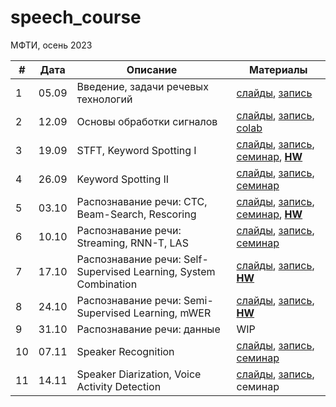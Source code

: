 # speech_course

МФТИ, осень 2023

| # | Дата | Описание | Материалы |
|---------|------|-------------|---------|
| 1 | 05.09 | Введение, задачи речевых технологий | [слайды](https://docs.google.com/presentation/d/1R4BkYZFOouc8taAUF2jOTBnCMb8Q-sekD-ycGvuU-U0), [запись](https://youtu.be/EhZ0zpdnogw) |
| 2 | 12.09 | Основы обработки сигналов | [слайды](https://docs.google.com/presentation/d/1GRCp6yJeyNAwXD6uKcYvKZ759mg4NIriUGpTZCHCIQ0), [запись](https://youtu.be/kifdwZpBmkc), [colab](https://colab.research.google.com/github/georgygospodinov/speech_course/blob/main/week02/dsp_basics.ipynb) |
| 3 | 19.09 | STFT, Keyword Spotting I | [слайды](https://docs.google.com/presentation/d/1BrZKWqVTDUfKYzQZU6KKJEIAkWuPZUPAVV_K39s2hnM/edit?usp=sharing), [запись](https://youtu.be/X-wEMzlwCRs), [семинар](./week03/spectrogram.ipynb), **[HW](./kws/)** |
| 4 | 26.09 | Keyword Spotting II | [слайды](https://docs.google.com/presentation/d/1sP67ibqsOFCDBSOhcUKkynD4WbrNJ3w3onlR-5MURpo), [запись](https://youtu.be/yUIG2959o54), [семинар](./week04/) |
| 5 | 03.10 | Распознавание речи: СTC, Beam-Search, Rescoring| [слайды](https://docs.google.com/presentation/d/1QxzEF5UQujgBgrDNinn_BbQNGDGNhr_AYXvWXASmU-w), [запись](https://youtu.be/LvZEyabIH20), [семинар](./week05/seminar_notebook.ipynb), **[HW](./week05/HW.md)** |
| 6 | 10.10 | Распознавание речи: Streaming, RNN-T, LAS | [слайды](https://docs.google.com/presentation/d/1YFR5M3TL-KJY1jANiYbZ67gC3SDQaaPnQKJ8UbwdDfo/edit?usp=sharing), [запись](https://youtu.be/lnaCmt4hKjY), [семинар](./week06/conformer_las.ipynb) |
| 7 | 17.10 | Распознавание речи: Self-Supervised Learning, System Combination | [слайды](https://docs.google.com/presentation/d/1ZaPxpG11BHDJtywA7OwNEoGzoIl_cQ3u8Z1Wcvbr6s4/edit?usp=sharing), [запись](https://youtu.be/g5T1w3lmQx4), **[HW](./week07/HW.md)** |
| 8 | 24.10 | Распознавание речи: Semi-Supervised Learning, mWER | [слайды](./week08/l8_asr_semi_supervised.pdf), [запись](https://youtu.be/Xv_s72oSku8), **[HW](https://colab.research.google.com/drive/19DXSYuoD8v3ocE_NZKPpuqBqZqYHuOu9?usp=sharing)** |
| 9 | 31.10 | Распознавание речи: данные | WIP  |
| 10 | 07.11 | Speaker Recognition | [слайды](https://docs.google.com/presentation/d/1hVbDMEdEGObtzkv-21RYJGW0VLIB4mFUyqZ2AP4tF7k/edit?usp=sharing), [запись](https://youtu.be/YxLzmvXc8us), [семинар](./week10/visualize.ipynb) |
| 11 | 14.11 | Speaker Diarization, Voice Activity Detection | [слайды](./week11/l11_diarization_vad.pdf), [запись](https://youtu.be/PzaQ-S4hvAQ), семинар |